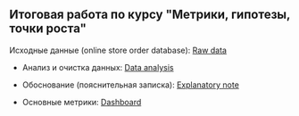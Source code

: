 ## Итоговая работа по курсу "Метрики, гипотезы, точки роста"

Исходные данные (online store order database): [Raw data](https://docs.google.com/spreadsheets/d/1N3aPk_0lfzXo1RycZlwwvCopccZ35rZB4s1wmoh-Kok/edit?usp=sharing) 

- Анализ и очистка данных: [Data analysis](https://docs.google.com/spreadsheets/d/1T5tXvwXlt8ycAHEQvpnbvbouJA8A2SxoaVA-NVSFYuQ/edit?usp=sharing) 

- Обоснование (пояснительная записка): [Explanatory note](https://docs.google.com/spreadsheets/d/1T5tXvwXlt8ycAHEQvpnbvbouJA8A2SxoaVA-NVSFYuQ/edit?usp=sharing) 

- Основные метрики: [Dashboard](https://datastudio.google.com/reporting/f3efe7ec-d6cc-4e4b-ac92-fd7e43320388) 

